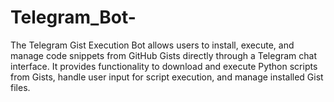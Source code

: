 # Telegram_Bot-
The Telegram Gist Execution Bot allows users to install, execute, and manage code snippets from GitHub Gists directly through a Telegram chat interface. It provides functionality to download and execute Python scripts from Gists, handle user input for script execution, and manage installed Gist files.
